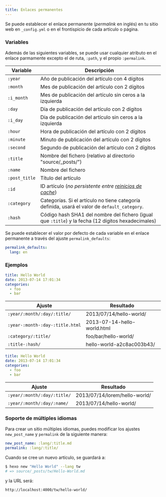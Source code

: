 ```yaml
---
title: Enlaces permanentes
---
```


Se puede establecer el enlace permanente (*permalink* en inglés) en tu sitio web en `_config.yml` o en el frontispicio de cada artículo o página.

### Variables

Además de las siguientes variables, se puede usar cualquier atributo en el enlace parmamente excepto el de ruta, `:path`, y el propio `:permalink`.

| Variable      | Descripción                                                                                        |
| ------------- | -------------------------------------------------------------------------------------------------- |
| `:year`       | Año de publicación del artículo con 4 dígitos                                                      |
| `:month`      | Mes de publicación del artículo con 2 dígitos                                                      |
| `:i_month`    | Mes de publicación del artículo sin ceros a la izquierda                                           |
| `:day`        | Día de publicación del artículo con 2 dígitos                                                      |
| `:i_day`      | Día de publicación del artículo sin ceros a la izquierda                                           |
| `:hour`       | Hora de publicación del artículo con 2 dígitos                                                     |
| `:minute`     | Minuto de publicación del artículo con 2 dígitos                                                   |
| `:second`     | Segundo de publicación del artículo con 2 dígitos                                                  |
| `:title`      | Nombre del fichero (relativo al directorio "source/\_posts/")                                    |
| `:name`       | Nombre del fichero                                                                                 |
| `:post_title` | Título del artículo                                                                                |
| `:id`         | ID artículo (_no persistente entre [reinicios de cache](/docs/commands#clean)_)                    |
| `:category`   | Categorías. Si el artículo no tiene categoría definida, usará el valor de `default_category`.      |
| `:hash`       | Código hash SHA1 del nombre del fichero (igual que `:title`) y la fecha (12 dígitos hexadecimales) |

Se puede establecer el valor por defecto de cada variable en el enlace permanente a través del ajuste `permalink_defaults`:

```yaml
permalink_defaults:
  lang: en
```

### Ejemplos

```yaml source/_posts/hello-world.md
title: Hello World
date: 2013-07-14 17:01:34
categories:
  - foo
  - bar
```

| Ajuste                          | Resultado                   |
| ------------------------------- | --------------------------- |
| `:year/:month/:day/:title/`     | 2013/07/14/hello-world/     |
| `:year-:month-:day-:title.html` | 2013-07-14-hello-world.html |
| `:category/:title/`             | foo/bar/hello-world/        |
| `:title-:hash/`                 | hello-world-a2c8ac003b43/   |

```yaml source/_posts/lorem/hello-world.md
title: Hello World
date: 2013-07-14 17:01:34
categories:
  - foo
  - bar
```

| Ajuste                      | Resultado                     |
| --------------------------- | ----------------------------- |
| `:year/:month/:day/:title/` | 2013/07/14/lorem/hello-world/ |
| `:year/:month/:day/:name/`  | 2013/07/14/hello-world/       |

### Soporte de múltiples idiomas

Para crear un sitio múltiples idiomas, puedes modificar los ajustes `new_post_name` y `permalink` de la siguiente manera:

```yaml
new_post_name: :lang/:title.md
permalink: :lang/:title/
```

Cuando se cree un nuevo artículo, se guardará a:

```bash
$ hexo new "Hello World" --lang tw
# => source/_posts/tw/Hello-World.md
```

y la URL será:

```plain
http://localhost:4000/tw/hello-world/
```
